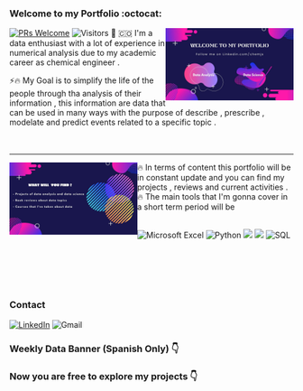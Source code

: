 ### Welcome to my Portfolio  :octocat:
[![PRs Welcome](https://img.shields.io/badge/PRs-welcome-971901.svg?style=flat&logo=github)](https://github.com/ABENGDATA)
<img alt="Visitors" src="https://komarev.com/ghpvc/?username=ABENGDATA&style=flat&labelColor=blue&logo=github&label=PROFILE+VIEWS&color=971901"/>
<img align="right" width="45%" src="welcome.jpg">
🏅 🇨🇴 I'm a data enthusiast with a lot of experience in numerical analysis due to my academic career as chemical engineer .

⚡🔥 My Goal is to simplify the life of the people  through tha analysis of their information , this information are 
 data that can be used in many ways with the purpose of describe , prescribe , modelate and predict events related to a specific topic .
<br />
<br />
<br />

---

<img align="left" width="45%" src="welcome2.jpg">
🔥 In terms of content this portfolio will be in constant update and you can find my projects , reviews and current activities .
🔥 The main tools that I'm gonna cover in a short term period will be 
<br />
<br />

![Microsoft Excel](https://img.shields.io/badge/Microsoft_Excel-217346?style=for-the-badge&logo=microsoft-excel&logoColor=white) 
![Python](https://img.shields.io/badge/python-3670A0?style=for-the-badge&logo=python&logoColor=ffdd54)
<img src="https://img.shields.io/badge/pandas-%23150458.svg?style=for-the-badge&logo=pandas&logoColor=white">
<img src="https://img.shields.io/badge/numpy-%23013243.svg?style=for-the-badge&logo=numpy&logoColor=white">
![SQL](https://img.shields.io/badge/SQL-217346?style=for-the-badge&logo=microsoft-sql&logoColor=white) 

<br />
<br />
<br />
<br />




### Contact 
[![LinkedIn](https://img.shields.io/badge/linkedin-%230077B5.svg?style=for-the-badge&logo=linkedin&logoColor=white)](https://www.linkedin.com/in/chemjs/)
![Gmail](https://img.shields.io/badge/juansw250@gmail.com-D14836?style=for-the-badge&logo=gmail&logoColor=white)

###  Weekly  Data Banner  (Spanish Only) 👇

### Now you are free to explore my projects 👇

